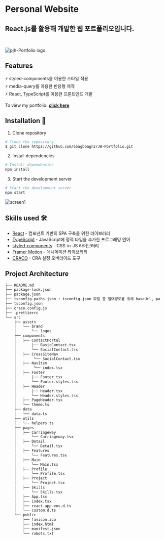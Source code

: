 # Personal Website

## React.js를 활용해 개발한 웹 포트폴리오입니다.
<br />

![pjh-Portfolio logo](https://github.com/user-attachments/assets/7b0983f2-ea3a-4ec6-aa7e-31b799091b68)

## 

## Features
⚡️ styled-components를 이용한 스타일 적용<br/>
⚡️ media-query를 이용한 반응형 제작<br/>
⚡️ React, TypeScript를 이용한 프론트엔드 개발

To view my portfolio: **[click here](https://pjh-portfolio.netlify.app/)**

## Installation 🔧
1. Clone repository
  ```sh
  # Clone the repository
  $ git clone https://github.com/bbagbbagn2/JH-Portfolio.git
  ```
2. Install dependencies
  ```sh
  # Install dependencies
  npm install
  ```
3. Start the development server
  ```sh
  # Start the development server
  npm start
  ```

![screen1](https://github.com/user-attachments/assets/1fa3af27-8fc7-4fdc-9e16-11d50b3ef7ed)

## Skills used 🛠️
- [React](https://ko.react.dev/) - 컴포넌트 기반의 SPA 구축을 위한 라이브러리
- [TypeScript](https://www.typescriptlang.org/) - JavaScript에 정적 타입을 추가한 프로그래밍 언어
- [styled-components](https://styled-components.com/) - CSS-in-JS 라이브러리
- [Framer Motion](https://www.framer.com/motion/) - 애니메이션 라이브러리
- [CRACO](https://craco.js.org/) - CRA 설정 오버라이드 도구

## Project Architecture
```sh
├── README.md
├── package-lock.json
├── package.json
├── tsconfig.paths.json : tsconfig.json 파일 중 절대경로를 위해 baseUrl, paths를 분리한 파일
├── tsconfig.json
├── craco.config.js
├── .prettierrc
└── src
    ├── assets
    │   └── brand
    │       └── logos
    ├── components
    │   ├── ContactPortal
    │       ├── BasicContact.tsx
    │       └── SocialContact.tsx
    │   ├── CrossSiteNav
    │        └── SocialContact.tsx
    │   ├── NavItem
    │        └── index.tsx
    │   ├── Footer
    │       ├── Footer.tsx
    │       └── Footer.styles.tsx
    │   ├── Header
    │       ├── Header.tsx
    │       └── Header.styles.tsx
    │   ├── PageHeader.tsx
    │   └── theme.ts
    ├── data
    │   └── data.ts
    ├── utils
    │   └── helpers.ts
    ├── pages
    │   ├── Carriageway
    │       └── Carriageway.tsx
    │   ├── Detail
    │       └── Detail.tsx
    │   ├── Features
    │       └── Features.tsx
    │   ├── Main
    │       └── Main.tsx
    │   ├── Profile
    │       └── Profile.tsx
    │   ├── Project
    │       └── Project.tsx
    │   ├── Skills
    │       └── Skills.tsx
    │   ├── App.tsx
    │   ├── index.tsx
    │   ├── react-app-env.d.ts
    │   └── custom.d.ts
    └── public
        ├── favicon.ico
        ├── index.html
        ├── manifest.json
        └── robots.txt
```

